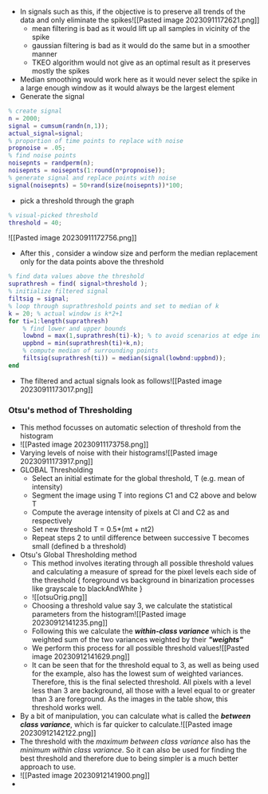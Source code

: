 - In signals such as this, if the objective is to preserve all trends of the data and only eliminate the spikes![[Pasted image 20230911172621.png]]
	- mean filtering is bad as it would lift up all samples in vicinity of the spike
	- gaussian filtering is bad as it would do the same but in a smoother manner
	- TKEO algorithm would not give as an optimal result as it preserves mostly the spikes
- Median smoothing would work here as it would never select the spike in a large enough window as it would always be the largest element
- Generate the signal
```matlab
% create signal
n = 2000;
signal = cumsum(randn(n,1));
actual_signal=signal;
% proportion of time points to replace with noise
propnoise = .05;
% find noise points
noisepnts = randperm(n);
noisepnts = noisepnts(1:round(n*propnoise));
% generate signal and replace points with noise
signal(noisepnts) = 50+rand(size(noisepnts))*100;
```
- pick a threshold through the graph
```matlab
% visual-picked threshold
threshold = 40;
```
![[Pasted image 20230911172756.png]]
- After this , consider a window size and perform the median replacement only for the data points above the threshold
```matlab
% find data values above the threshold
suprathresh = find( signal>threshold );
% initialize filtered signal
filtsig = signal;
% loop through suprathreshold points and set to median of k
k = 20; % actual window is k*2+1
for ti=1:length(suprathresh)
	% find lower and upper bounds
	lowbnd = max(1,suprathresh(ti)-k); % to avoid scenarios at edge indices
	uppbnd = min(suprathresh(ti)+k,n);
	% compute median of surrounding points
	filtsig(suprathresh(ti)) = median(signal(lowbnd:uppbnd));
end
```

- The filtered and actual signals look as follows![[Pasted image 20230911173017.png]]
### Otsu's method of Thresholding

- This method focusses on automatic selection of threshold from the histogram
- ![[Pasted image 20230911173758.png]]
- Varying levels of noise with their histograms![[Pasted image 20230911173917.png]]
- GLOBAL Thresholding
	- Select an initial estimate for the global threshold, T (e.g. mean of intensity)
	- Segment the image using T into regions C1 and C2 above and below T
	- Compute the average intensity of pixels at Cl and C2 as and respectively
	- Set new threshold T = 0.5*(mt + nt2)
	- Repeat steps 2 to until difference between successive T becomes small (defined b a threshold)
- Otsu's Global Thresholding method
	- This method involves iterating through all possible threshold values and calculating a measure of spread for the pixel levels each side of the threshold { foreground vs background in binarization processes like grayscale to blackAndWhite }
	- ![[otsuOrig.png]]
	- Choosing a threshold value say 3, we calculate the statistical parameters from the histogram![[Pasted image 20230912141235.png]]
	- Following this we calculate the ***within-class variance*** which is the weighted sum of the two variances weighted by their ***"weights"***
	- We perform this process for all possible threshold values![[Pasted image 20230912141629.png]]
	- It can be seen that for the threshold equal to 3, as well as being used for the example, also has the lowest sum of weighted variances. Therefore, this is the final selected threshold. All pixels with a level less than 3 are background, all those with a level equal to or greater than 3 are foreground. As the images in the table show, this threshold works well.
- By a bit of manipulation, you can calculate what is called the ***between class variance***, which is far quicker to calculate.![[Pasted image 20230912142122.png]]
- The threshold with the *maximum between class variance* also has the *minimum within class variance*. So it can also be used for finding the best threshold and therefore due to being simpler is a much better approach to use.
- ![[Pasted image 20230912141900.png]]
- 